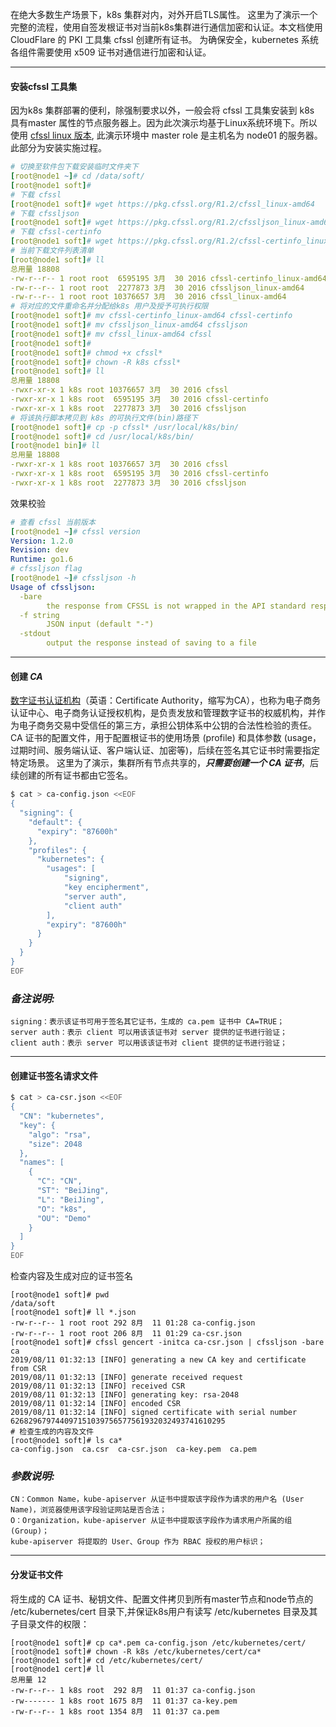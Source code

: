 在绝大多数生产场景下，k8s 集群对内，对外开启TLS属性。
这里为了演示一个完整的流程，使用自签发根证书对当前k8s集群进行通信加密和认证。本文档使用 CloudFlare 的 PKI 工具集 cfssl 创建所有证书。
为确保安全，kubernetes 系统各组件需要使用 x509 证书对通信进行加密和认证。

---
#### 安装cfssl 工具集

因为k8s 集群部署的便利，除强制要求以外，一般会将 cfssl 工具集安装到 k8s 具有master 属性的节点服务器上。因为此次演示均基于Linux系统环境下。所以使用 [cfssl linux 版本](http://pkg.cfssl.org/), 此演示环境中 master role 是主机名为 node01 的服务器。此部分为安装实施过程。
```yaml
# 切换至软件包下载安装临时文件夹下
[root@node1 ~]# cd /data/soft/
[root@node1 soft]# 
# 下载 cfssl 
[root@node1 soft]# wget https://pkg.cfssl.org/R1.2/cfssl_linux-amd64
# 下载 cfssljson
[root@node1 soft]# wget https://pkg.cfssl.org/R1.2/cfssljson_linux-amd64
# 下载 cfssl-certinfo
[root@node1 soft]# wget https://pkg.cfssl.org/R1.2/cfssl-certinfo_linux-amd64
# 当前下载文件列表清单
[root@node1 soft]# ll
总用量 18808
-rw-r--r-- 1 root root  6595195 3月  30 2016 cfssl-certinfo_linux-amd64
-rw-r--r-- 1 root root  2277873 3月  30 2016 cfssljson_linux-amd64
-rw-r--r-- 1 root root 10376657 3月  30 2016 cfssl_linux-amd64
# 将对应的文件重命名并分配给k8s 用户及授予可执行权限
[root@node1 soft]# mv cfssl-certinfo_linux-amd64 cfssl-certinfo 
[root@node1 soft]# mv cfssljson_linux-amd64 cfssljson
[root@node1 soft]# mv cfssl_linux-amd64 cfssl
[root@node1 soft]# 
[root@node1 soft]# chmod +x cfssl*
[root@node1 soft]# chown -R k8s cfssl*
[root@node1 soft]# ll
总用量 18808
-rwxr-xr-x 1 k8s root 10376657 3月  30 2016 cfssl
-rwxr-xr-x 1 k8s root  6595195 3月  30 2016 cfssl-certinfo
-rwxr-xr-x 1 k8s root  2277873 3月  30 2016 cfssljson
# 将该执行脚本拷贝到 k8s 的可执行文件(bin)路径下
[root@node1 soft]# cp -p cfssl* /usr/local/k8s/bin/
[root@node1 soft]# cd /usr/local/k8s/bin/
[root@node1 bin]# ll
总用量 18808
-rwxr-xr-x 1 k8s root 10376657 3月  30 2016 cfssl
-rwxr-xr-x 1 k8s root  6595195 3月  30 2016 cfssl-certinfo
-rwxr-xr-x 1 k8s root  2277873 3月  30 2016 cfssljson
```

效果校验

```yaml
# 查看 cfssl 当前版本
[root@node1 ~]# cfssl version
Version: 1.2.0
Revision: dev
Runtime: go1.6
# cfssljson flag
[root@node1 ~]# cfssljson -h
Usage of cfssljson:
  -bare
        the response from CFSSL is not wrapped in the API standard response
  -f string
        JSON input (default "-")
  -stdout
        output the response instead of saving to a file
```

---

#### 创建 ***CA***

[数字证书认证机构](https://zh.wikipedia.org/wiki/%E8%AF%81%E4%B9%A6%E9%A2%81%E5%8F%91%E6%9C%BA%E6%9E%84)（英语：Certificate Authority，缩写为CA），也称为电子商务认证中心、电子商务认证授权机构，是负责发放和管理数字证书的权威机构，并作为电子商务交易中受信任的第三方，承担公钥体系中公钥的合法性检验的责任。
CA 证书的配置文件，用于配置根证书的使用场景 (profile) 和具体参数 (usage，过期时间、服务端认证、客户端认证、加密等)，后续在签名其它证书时需要指定特定场景。 这里为了演示，集群所有节点共享的，***只需要创建一个 CA 证书***，后续创建的所有证书都由它签名。
```bash
$ cat > ca-config.json <<EOF
{
  "signing": {
    "default": {
      "expiry": "87600h"
    },
    "profiles": {
      "kubernetes": {
        "usages": [
            "signing",
            "key encipherment",
            "server auth",
            "client auth"
        ],
        "expiry": "87600h"
      }
    }
  }
}
EOF
```
### ***备注说明:***
```shell
signing：表示该证书可用于签名其它证书，生成的 ca.pem 证书中 CA=TRUE；  
server auth：表示 client 可以用该该证书对 server 提供的证书进行验证；  
client auth：表示 server 可以用该该证书对 client 提供的证书进行验证；
```
---

#### 创建证书签名请求文件

````bash
$ cat > ca-csr.json <<EOF
{
  "CN": "kubernetes",
  "key": {
    "algo": "rsa",
    "size": 2048
  },
  "names": [
    {
      "C": "CN",
      "ST": "BeiJing",
      "L": "BeiJing",
      "O": "k8s",
      "OU": "Demo"
    }
  ]
}
EOF
````
检查内容及生成对应的证书签名
```shell
[root@node1 soft]# pwd
/data/soft
[root@node1 soft]# ll *.json
-rw-r--r-- 1 root root 292 8月  11 01:28 ca-config.json
-rw-r--r-- 1 root root 206 8月  11 01:29 ca-csr.json
[root@node1 soft]# cfssl gencert -initca ca-csr.json | cfssljson -bare ca
2019/08/11 01:32:13 [INFO] generating a new CA key and certificate from CSR
2019/08/11 01:32:13 [INFO] generate received request
2019/08/11 01:32:13 [INFO] received CSR
2019/08/11 01:32:13 [INFO] generating key: rsa-2048
2019/08/11 01:32:14 [INFO] encoded CSR
2019/08/11 01:32:14 [INFO] signed certificate with serial number 626829679744097151039756577561932032493741610295
# 检查生成的内容及文件
[root@node1 soft]# ls ca*
ca-config.json  ca.csr  ca-csr.json  ca-key.pem  ca.pem
```

### ***参数说明:***
```
CN：Common Name，kube-apiserver 从证书中提取该字段作为请求的用户名 (User Name)，浏览器使用该字段验证网站是否合法；
O：Organization，kube-apiserver 从证书中提取该字段作为请求用户所属的组 (Group)；
kube-apiserver 将提取的 User、Group 作为 RBAC 授权的用户标识；
```
---

#### 分发证书文件
将生成的 CA 证书、秘钥文件、配置文件拷贝到所有master节点和node节点的 /etc/kubernetes/cert 目录下,并保证k8s用户有读写 /etc/kubernetes 目录及其子目录文件的权限：
```shell
[root@node1 soft]# cp ca*.pem ca-config.json /etc/kubernetes/cert/
[root@node1 soft]# chown -R k8s /etc/kubernetes/cert/ca*
[root@node1 soft]# cd /etc/kubernetes/cert/
[root@node1 cert]# ll
总用量 12
-rw-r--r-- 1 k8s root  292 8月  11 01:37 ca-config.json
-rw------- 1 k8s root 1675 8月  11 01:37 ca-key.pem
-rw-r--r-- 1 k8s root 1354 8月  11 01:37 ca.pem
```
